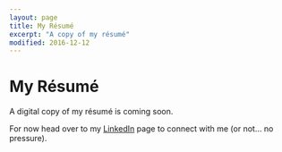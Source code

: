 ```yaml
---
layout: page
title: My Résumé
excerpt: "A copy of my résumé"
modified: 2016-12-12
---
```


# My Résumé

A digital copy of my résumé is coming soon.

For now head over to my [LinkedIn](https://linkedin.com/in/andybroomhead) page to connect with me (or not... no pressure).
